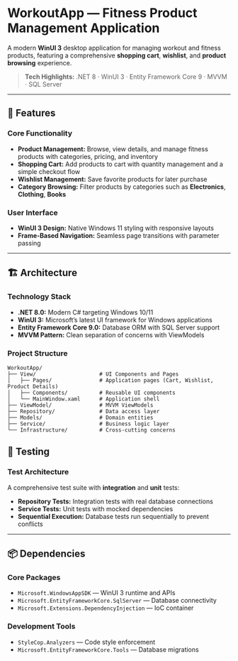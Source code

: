 # WorkoutApp — Fitness Product Management Application

A modern **WinUI 3** desktop application for managing workout and fitness products, featuring a comprehensive **shopping cart**, **wishlist**, and **product browsing** experience.

> **Tech Highlights:** .NET 8 · WinUI 3 · Entity Framework Core 9 · MVVM · SQL Server

---

## 🚀 Features

### Core Functionality

- **Product Management:** Browse, view details, and manage fitness products with categories, pricing, and inventory  
- **Shopping Cart:** Add products to cart with quantity management and a simple checkout flow
- **Wishlist Management:** Save favorite products for later purchase  
- **Category Browsing:** Filter products by categories such as **Electronics**, **Clothing**, **Books**  

### User Interface

- **WinUI 3 Design:** Native Windows 11 styling with responsive layouts  
- **Frame-Based Navigation:** Seamless page transitions with parameter passing

---

## 🏗️ Architecture

### Technology Stack

- **.NET 8.0:** Modern C# targeting Windows 10/11  
- **WinUI 3:** Microsoft’s latest UI framework for Windows applications  
- **Entity Framework Core 9.0:** Database ORM with SQL Server support  
- **MVVM Pattern:** Clean separation of concerns with ViewModels  

### Project Structure

```
WorkoutApp/
├── View/                    # UI Components and Pages
│   ├── Pages/               # Application pages (Cart, Wishlist, Product Details)
│   ├── Components/          # Reusable UI components
│   └── MainWindow.xaml      # Application shell
├── ViewModel/               # MVVM ViewModels
├── Repository/              # Data access layer
├── Models/                  # Domain entities
├── Service/                 # Business logic layer
└── Infrastructure/          # Cross-cutting concerns
```

## 🧪 Testing

### Test Architecture

A comprehensive test suite with **integration** and **unit** tests:

- **Repository Tests:** Integration tests with real database connections  
- **Service Tests:** Unit tests with mocked dependencies  
- **Sequential Execution:** Database tests run sequentially to prevent conflicts

---

## 📦 Dependencies

### Core Packages

- `Microsoft.WindowsAppSDK` — WinUI 3 runtime and APIs
- `Microsoft.EntityFrameworkCore.SqlServer` — Database connectivity 
- `Microsoft.Extensions.DependencyInjection` — IoC container

### Development Tools

- `StyleCop.Analyzers` — Code style enforcement 
- `Microsoft.EntityFrameworkCore.Tools` — Database migrations
